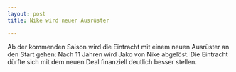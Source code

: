 ```yaml
---
layout: post
title: Nike wird neuer Ausrüster

---
```


Ab der kommenden Saison wird die Eintracht mit einem neuen Ausrüster an den Start gehen: Nach 11 Jahren wird Jako von Nike abgelöst. Die Eintracht dürfte sich mit dem neuen Deal finanziell deutlich besser stellen.


